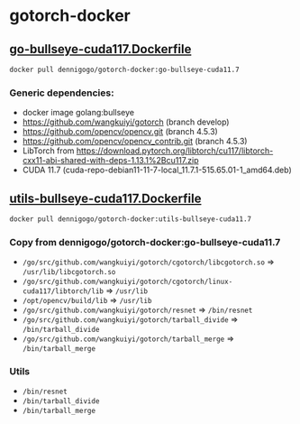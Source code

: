 # gotorch-docker

## [go-bullseye-cuda117.Dockerfile](go-bullseye-cuda117.Dockerfile)
```bash
docker pull dennigogo/gotorch-docker:go-bullseye-cuda11.7
```

### Generic dependencies:
- docker image golang:bullseye
- https://github.com/wangkuiyi/gotorch (branch develop)
- https://github.com/opencv/opencv.git (branch 4.5.3)
- https://github.com/opencv/opencv_contrib.git (branch 4.5.3)
- LibTorch from https://download.pytorch.org/libtorch/cu117/libtorch-cxx11-abi-shared-with-deps-1.13.1%2Bcu117.zip
- CUDA 11.7 (cuda-repo-debian11-11-7-local_11.7.1-515.65.01-1_amd64.deb)

## [utils-bullseye-cuda117.Dockerfile](utils-bullseye-cuda117.Dockerfile)
```bash
docker pull dennigogo/gotorch-docker:utils-bullseye-cuda11.7
```

### Copy from dennigogo/gotorch-docker:go-bullseye-cuda11.7
- `/go/src/github.com/wangkuiyi/gotorch/cgotorch/libcgotorch.so`             => `/usr/lib/libcgotorch.so`
- `/go/src/github.com/wangkuiyi/gotorch/cgotorch/linux-cuda117/libtorch/lib` => `/usr/lib`
- `/opt/opencv/build/lib`                                                    => `/usr/lib`
- `/go/src/github.com/wangkuiyi/gotorch/resnet`                              => `/bin/resnet`
- `/go/src/github.com/wangkuiyi/gotorch/tarball_divide`                      => `/bin/tarball_divide`
- `/go/src/github.com/wangkuiyi/gotorch/tarball_merge`                       => `/bin/tarball_merge`

### Utils
- `/bin/resnet`
- `/bin/tarball_divide`
- `/bin/tarball_merge`